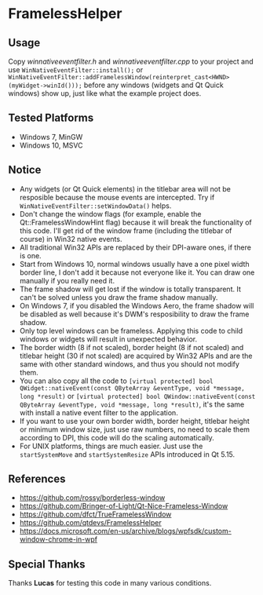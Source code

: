 # FramelessHelper

## Usage

Copy *winnativeeventfilter.h* and *winnativeeventfilter.cpp* to your project and use `WinNativeEventFilter::install();` or `WinNativeEventFilter::addFramelessWindow(reinterpret_cast<HWND>(myWidget->winId()));` before any windows (widgets and Qt Quick windows) show up, just like what the example project does.

## Tested Platforms

- Windows 7, MinGW
- Windows 10, MSVC

## Notice

- Any widgets (or Qt Quick elements) in the titlebar area will not be resposible because the mouse events are intercepted. Try if `WinNativeEventFilter::setWindowData()` helps.
- Don't change the window flags (for example, enable the Qt::FramelessWindowHint flag) because it will break the functionality of this code. I'll get rid of the window frame (including the titlebar of course) in Win32 native events.
- All traditional Win32 APIs are replaced by their DPI-aware ones, if there is one.
- Start from Windows 10, normal windows usually have a one pixel width border line, I don't add it because not everyone like it. You can draw one manually if you really need it.
- The frame shadow will get lost if the window is totally transparent. It can't be solved unless you draw the frame shadow manually.
- On Windows 7, if you disabled the Windows Aero, the frame shadow will be disabled as well because it's DWM's resposibility to draw the frame shadow.
- Only top level windows can be frameless. Applying this code to child windows or widgets will result in unexpected behavior.
- The border width (8 if not scaled), border height (8 if not scaled) and titlebar height (30 if not scaled) are acquired by Win32 APIs and are the same with other standard windows, and thus you should not modify them.
- You can also copy all the code to `[virtual protected] bool QWidget::nativeEvent(const QByteArray &eventType, void *message, long *result)` or `[virtual protected] bool QWindow::nativeEvent(const QByteArray &eventType, void *message, long *result)`, it's the same with install a native event filter to the application.
- If you want to use your own border width, border height, titlebar height or minimum window size, just use raw numbers, no need to scale them according to DPI, this code will do the scaling automatically.
- For UNIX platforms, things are much easier. Just use the `startSystemMove` and `startSystemResize` APIs introduced in Qt 5.15.

## References

- <https://github.com/rossy/borderless-window>
- <https://github.com/Bringer-of-Light/Qt-Nice-Frameless-Window>
- <https://github.com/dfct/TrueFramelessWindow>
- <https://github.com/qtdevs/FramelessHelper>
- <https://docs.microsoft.com/en-us/archive/blogs/wpfsdk/custom-window-chrome-in-wpf>

## Special Thanks

Thanks **Lucas** for testing this code in many various conditions.
